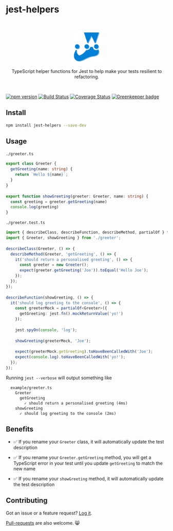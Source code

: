 # jest-helpers

<br />
<p align="center">
  <img src="logo.png" height="100">
  <p align="center">TypeScript helper functions for Jest to help make your tests resilient to refactoring.</p>
</p>
<br />

[![npm version](https://badge.fury.io/js/jest-helpers.svg)](https://badge.fury.io/js/jest-helpers)
[![Build Status](https://travis-ci.org/codeandcats/jest-helpers.svg?branch=master)](https://travis-ci.org/codeandcats/jest-helpers)
[![Coverage Status](https://coveralls.io/repos/github/codeandcats/jest-helpers/badge.svg?branch=master)](https://coveralls.io/github/codeandcats/jest-helpers?branch=master) [![Greenkeeper badge](https://badges.greenkeeper.io/codeandcats/jest-helpers.svg)](https://greenkeeper.io/)


## Install
```sh
npm install jest-helpers --save-dev
```

## Usage
`./greeter.ts`
```typescript
export class Greeter {
  getGreeting(name: string) {
    return `Hello ${name}`;
  }
}

export function showGreeting(greeter: Greeter, name: string) {
  const greeting = greeter.getGreeting(name)
  console.log(greeting)
}
```

`./greeter.test.ts`
```typescript
import { describeClass, describeFunction, describeMethod, partialOf } from 'jest-helpers';
import { Greeter, showGreeting } from './greeter';

describeClass(Greeter, () => {
  describeMethod(Greeter, 'getGreeting', () => {
    it('should return a personalised greeting', () => {
      const greeter = new Greeter();
      expect(greeter.getGreeting('Joe')).toEqual('Hello Joe');
    });
  });
});

describeFunction(showGreeting, () => {
  it('should log greeting to the console', () => {
    const greeterMock = partialOf<Greeter>({
      getGreeting: jest.fn().mockReturnValue('yo!')
    });

    jest.spyOn(console, 'log');

    showGreeting(greeterMock, 'Joe');

    expect(greeterMock.getGreeting).toHaveBeenCalledWith('Joe');
    expect(console.log).toHaveBeenCalledWith('yo!');
  });
});
```

Running `jest --verbose` will output something like
```
  example/greeter.ts
    Greeter
      getGreeting
        ✓ should return a personalised greeting (4ms)
    showGreeting
      ✓ should log greeting to the console (2ms)
```

## Benefits
- ✅ If you rename your `Greeter` class, it will automatically update the test description

- ✅ If you rename your `Greeter.getGreeting` method, you will get a TypeScript error in your test until you update `getGreeting` to match the new name

- ✅ If you rename your `showGreeting` method, it will automatically update the test description

## Contributing
Got an issue or a feature request? [Log it](https://github.com/codeandcats/jest-helpers/issues).

[Pull-requests](https://github.com/codeandcats/jest-helpers/pulls) are also welcome. 😸

